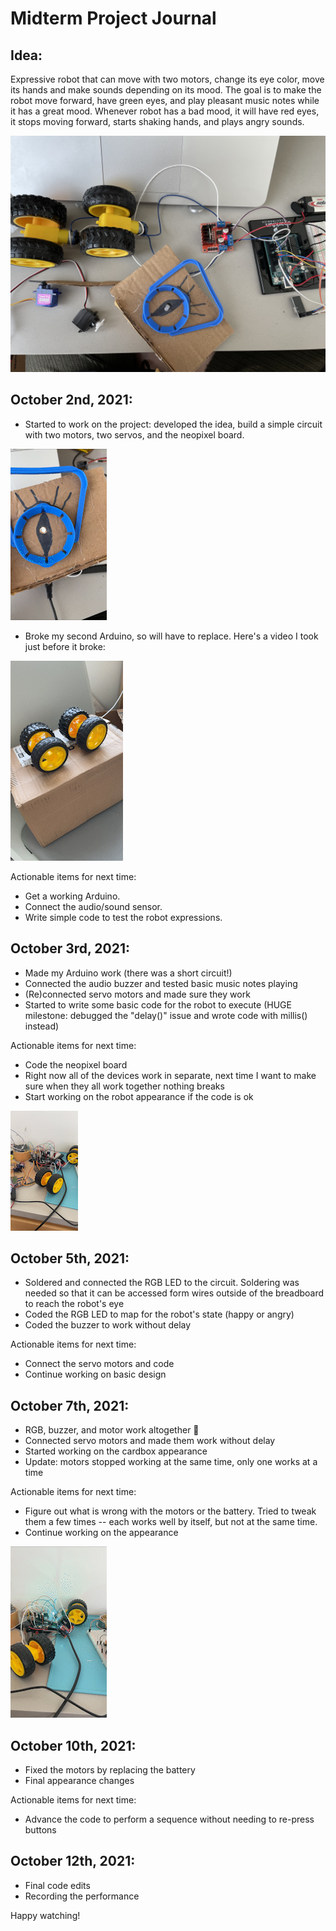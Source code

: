# Midterm Project Journal

## Idea:

Expressive robot that can move with two motors, change its eye color, move its hands and make sounds depending on its mood. The goal is to make the robot move forward, have green eyes, and play pleasant music notes while it has a great mood. Whenever robot has a bad mood, it will have red eyes, it stops moving forward, starts shaking hands, and plays angry sounds.

![](images/starting.JPG)

## October 2nd, 2021:
- Started to work on the project: developed the idea, build a simple circuit with two motors, two servos, and the neopixel board.

![](images/eyes.gif)

- Broke my second Arduino, so will have to replace. Here's a video I took just before it broke:

![](images/beforeTheStorm.gif)

Actionable items for next time:
- Get a working Arduino.
- Connect the audio/sound sensor.
- Write simple code to test the robot expressions.


## October 3rd, 2021:
- Made my Arduino work (there was a short circuit!)
- Connected the audio buzzer and tested basic music notes playing
- (Re)connected servo motors and made sure they work
- Started to write some basic code for the robot to execute (HUGE milestone: debugged the "delay()" issue and wrote code with millis() instead)

Actionable items for next time:
- Code the neopixel board
- Right now all of the devices work in separate, next time I want to make sure when they all work together nothing breaks
- Start working on the robot appearance if the code is ok

![](images/progress.gif)

## October 5th, 2021:
- Soldered and connected the RGB LED to the circuit. Soldering was needed so that it can be accessed form wires outside of the breadboard to reach the robot's eye
- Coded the RGB LED to map for the robot's state (happy or angry)
- Coded the buzzer to work without delay

Actionable items for next time:
- Connect the servo motors and code
- Continue working on basic design

## October 7th, 2021:
- RGB, buzzer, and motor work altogether 🎉
- Connected servo motors and made them work without delay
- Started working on the cardbox appearance
- Update: motors stopped working at the same time, only one works at a time

Actionable items for next time:
- Figure out what is wrong with the motors or the battery. Tried to tweak them a few times -- each works well by itself, but not at the same time.
- Continue working on the appearance

![](images/oct7.gif)

## October 10th, 2021:
- Fixed the motors by replacing the battery
- Final appearance changes

Actionable items for next time:
- Advance the code to perform a sequence without needing to re-press buttons

## October 12th, 2021:
- Final code edits
- Recording the performance

Happy watching!

